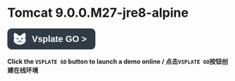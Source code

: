 # Tomcat 9.0.0.M27-jre8-alpine

<a href="https://www.vsplate.com/?docker-compose=https://github.com/vsplate/dcenvs/tomcat/9.0.0.M27-jre8-alpine"><img alt="VSPLATE GO" src="https://raw.githubusercontent.com/vsplate/images/master/vsgo_btn.png" width="200px"></a>

**Click the `VSPLATE GO` button to launch a demo online / 点击`VSPLATE GO`按钮创建在线环境**